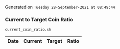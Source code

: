 Generated on `Tuesday 28-September-2021 at 08:49:44`

### Current to Target Coin Ratio
`current_coin_ratio.sh`

Date|Current|Target|Ratio
---|---|---|---
